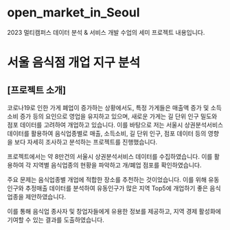 # open_market_in_Seoul
2023 멀티캠퍼스 데이터 분석 &amp; 서비스 개발 수업의 세미 프로젝트 내용입니다.

# 서울 음식점 개업 지구 분석
## [프로젝트 소개]
코로나19로 인한 가게 폐업이 증가하는 상황에서도, 특정 가게들은 매출액 증가 및 소득소비 증가 등의 요인으로 영업을 유지하고 있으며, 새로운 가게는 길 단위 인구 밀도와 점포 데이터를 고려하여 개업하고 있습니다. 
이를 바탕으로 저는 서울시 상권분석서비스 데이터를 활용하여 음식업종별로 매출, 소득소비, 길 단위 인구, 점포 데이터 등의 영향을 보다 자세히 조사하고 분석하는 프로젝트를 진행했습니다. 

프로젝트에서는 약 8만건의 서울시 상권분석서비스 데이터를 수집하였습니다. 이를 활용하여 각 지역별 음식업종의 현황을 파악하고 개/폐업 점포를 확인하였습니다.

주요 문제는 음식업종별 개업에 적합한 장소를 추천하는 것이었습니다. 이를 위해 유동인구와 추정매출 데이터를 분석하여 유동인구가 많은 지역 Top5에 개업하기 좋은 음식업종을 제안하였습니다.

이를 통해 음식업 종사자 및 창업자들에게 유용한 정보를 제공하고, 지역 경제 활성화에 기여할 수 있는 결과를 도출하였습니다.
